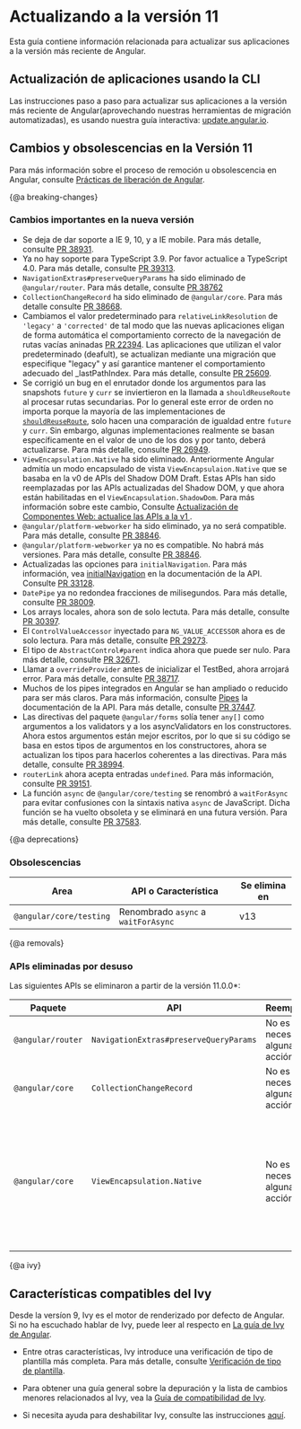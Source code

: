 # Actualizando a la versión 11

Esta guía contiene información relacionada para actualizar sus aplicaciones a la versión más reciente de Angular.

## Actualización de aplicaciones usando la CLI

Las instrucciones paso a paso para actualizar sus aplicaciones a la versión más reciente de Angular(aprovechando nuestras herramientas de migración automatizadas), es usando nuestra guía interactiva: [update.angular.io](https://update.angular.io).

## Cambios y obsolescencias en la Versión 11

<div class="alert is-helpful">

   Para más información sobre el proceso de remoción u obsolescencia en Angular, consulte [Prácticas de liberación de Angular](guide/releases#deprecation-practices "Angular Release Practices: Deprecation practices").

</div>

{@a breaking-changes}
### Cambios importantes en la nueva versión

* Se deja de dar soporte a  IE 9, 10, y a IE mobile. Para más detalle, consulte [PR 38931](https://github.com/angular/angular/pull/38931).
* Ya no hay soporte para TypeScript 3.9. Por favor actualice a TypeScript 4.0. Para más detalle, consulte [PR 39313](https://github.com/angular/angular/pull/39313).
* `NavigationExtras#preserveQueryParams` ha sido eliminado de `@angular/router`. Para más detalle, consulte [PR 38762](https://github.com/angular/angular/pull/38762)
* `CollectionChangeRecord` ha sido eliminado de `@angular/core`. Para más detalle consulte [PR 38668](https://github.com/angular/angular/pull/38668).
* Cambiamos el valor predeterminado para `relativeLinkResolution` de `'legacy'` a `'corrected'` de tal modo que las nuevas aplicaciones eligan de forma automática el comportamiento correcto de la navegación de rutas vacías aninadas  [PR 22394](https://github.com/angular/angular/pull/22394). Las aplicaciones que utilizan el valor predeterminado (deafult), se actualizan mediante una migración que especifique "legacy" y así garantice mantener el comportamiento adecuado del _lastPathIndex. Para más detalle, consulte [PR 25609](https://github.com/angular/angular/pull/25609).
* Se corrigió un bug en el enrutador donde los argumentos para las  snapshots `future` y `curr`  se inviertieron en la llamada a `shouldReuseRoute` al procesar rutas secundarias.  Por lo general este error de orden no importa porque la mayoría de las implementaciones de [`shouldReuseRoute`](api/router/RouteReuseStrategy#shouldReuseRoute), solo hacen una comparación de igualdad entre `future` y `curr`. Sin embargo, algunas implementaciones realmente se basan específicamente en el valor de uno de los dos y por tanto, deberá actualizarse. Para más detalle, consulte [PR 26949](https://github.com/angular/angular/pull/26949).
* `ViewEncapsulation.Native` ha sido eliminado. Anteriormente Angular admitía un modo encapsulado de vista `ViewEncapsulaion.Native` que se basaba en la v0 de APIs del Shadow DOM Draft. Estas APIs han sido reemplazadas por las APIs actualizadas del Shadow DOM, y que ahora están habilitadas en el `ViewEncapsulation.ShadowDom`. Para más información sobre este cambio, Consulte [Actualización de Componentes Web: actualice las APIs a la v1 ](https://developers.google.com/web/updates/2019/07/web-components-time-to-upgrade).
* `@angular/platform-webworker` ha sido eliminado, ya no será compatible. Para más detalle, consulte [PR 38846](https://github.com/angular/angular/pull/38846).
* `@angular/platform-webworker` ya no es compatible. No habrá más versiones. Para más detalle, consulte [PR 38846](https://github.com/angular/angular/pull/38846).
* Actualizadas las opciones para `initialNavigation`. Para más información, vea [initialNavigation](api/router/InitialNavigation) en la documentación de la API. Consulte [PR 33128](https://github.com/angular/angular/pull/33128).
* `DatePipe` ya no redondea fracciones de milisegundos. Para más detalle, consulte [PR 38009](https://github.com/angular/angular/pull/38009).
* Los arrays locales, ahora son de solo lectuta. Para más detalle, consulte [PR 30397](https://github.com/angular/angular/pull/30397).
* El `ControlValueAccessor` inyectado para `NG_VALUE_ACCESSOR` ahora es de solo lectura. Para más detalle, consulte [PR 29273](https://github.com/angular/angular/pull/29723).
* El tipo de `AbstractControl#parent` indica ahora que puede ser nulo. Para más detalle, consulte [PR 32671](https://github.com/angular/angular/pull/32671).
* Llamar a  `overrideProvider` antes de inicializar el TestBed, ahora arrojará error. Para más detalle, consulte [PR 38717](https://github.com/angular/angular/pull/38717).
* Muchos de los pipes integrados en Angular se han ampliado o reducido para ser más claros. Para más información, consulte [Pipes](https://angular.io/api?type=pipe) la documentación de la API. Para más detalle, consulte [PR 37447](https://github.com/angular/angular/pull/37447).
* Las directivas del paquete `@angular/forms` solía tener `any[]` como argumentos a los validators y a los asyncValidators en los constructores. Ahora estos argumentos están mejor escritos, por lo que si su código se basa en estos tipos de argumentos en los constructores, ahora se actualizan los tipos para hacerlos coherentes a las directivas. Para más detalle, consulte [PR 38994](https://github.com/angular/angular/pull/38944).
* `routerLink` ahora acepta entradas `undefined`. Para más información, consulte [PR 39151](https://github.com/angular/angular/pull/39151).
* La función `async` de `@angular/core/testing` se renombró a `waitForAsync` para evitar confusiones con la sintaxis nativa `async` de JavaScript. Dicha función se ha vuelto obsoleta y se eliminará en una futura versión. Para más detalle, consulte [PR 37583](https://github.com/angular/angular/pull/37583).

{@a deprecations}
### Obsolescencias

| Area                          | API o Característica                                     | Se elimina en |
| ----------------------------- | -------------------------------------------------- | ----------------- |
| `@angular/core/testing`       | Renombrado `async` a `waitForAsync`                       | <!--v11--> v13 |


{@a removals}
### APIs eliminadas por desuso

Las siguientes APIs se eliminaron a partir de la versión 11.0.0*:

| Paquete          | API            | Reemplazo | Notas |
| ---------------- | -------------- | ----------- | ----- |
| `@angular/router`| `NavigationExtras#preserveQueryParams` | No es necesaria alguna acción | NavigationExtras#preserveQueryParams ha sido eliminado de `@angular/router`.|
| `@angular/core` | `CollectionChangeRecord` | No es necesaria alguna acción | CollectionChangeRecord ha sido eliminado de `@angular/core`.|
| `@angular/core` | `ViewEncapsulation.Native` | No es necesaria alguna acción | Anteriormente Angular admitía un modo encapsulado de vista `ViewEncapsulaion.Native` que se basaba en la v0 de APIs del Shadow DOM Draft. Estas APIs han sido reemplazadas por las APIs actualizadas del Shadow DOM, y que ahora están habilitadas en el `ViewEncapsulation.ShadowDom`. Para más información sobre este cambio, counsulte [Actualización de Componentes Web: actualice las APIs a la v1](https://developers.google.com/web/updates/2019/07/web-components-time-to-upgrade).|

{@a ivy}

## Características compatibles del Ivy

Desde la versíon 9,  Ivy es el motor de renderizado por defecto de Angular. Si no ha escuchado hablar de Ivy, puede leer al respecto en [La guía de Ivy de Angular](guide/ivy).

* Entre otras características, Ivy introduce una verificación de tipo de plantilla más completa. Para más detalle, consulte [Verificación de tipo de plantilla](guide/template-typecheck).

* Para obtener una guía general sobre la depuración y la lista de cambios menores relacionados al Ivy, vea la [Guía de compatibilidad de Ivy](guide/ivy-compatibility).

* Si necesita ayuda para deshabilitar Ivy, consulte las instrucciones [aquí](guide/ivy#opting-out-of-angular-ivy).